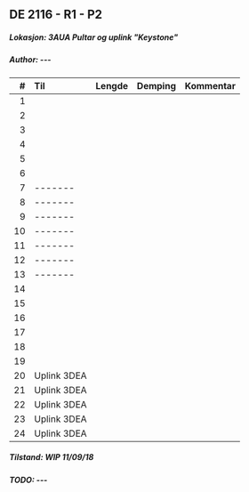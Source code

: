 ## DE 2116 - R1 - P2
##### Lokasjon: 3AUA Pultar og uplink "Keystone"
##### Author: ---

|  #  |        Til       |Lengde|Demping|Kommentar|
|----:|:-----------------|-----:|------:|:--------|
|    1|                  |      |       |         |
|    2|                  |      |       |         |
|    3|                  |      |       |         |
|    4|                  |      |       |         |
|    5|                  |      |       |         |
|    6|                  |      |       |         |
|    7|  -------         |      |       |         |
|    8|  -------         |      |       |         |
|    9|  -------         |      |       |         |
|   10|  -------         |      |       |         | 
|   11|  -------         |      |       |         |
|   12|  -------         |      |       |         |
|   13|  -------         |      |       |         |
|   14|                  |      |       |         |
|   15|                  |      |       |         |
|   16|                  |      |       |         |
|   17|                  |      |       |         |
|   18|                  |      |       |         |
|   19|                  |      |       |         |
|   20|  Uplink 3DEA     |      |       |         |
|   21|  Uplink 3DEA     |      |       |         |
|   22|  Uplink 3DEA     |      |       |         |
|   23|  Uplink 3DEA     |      |       |         |
|   24|  Uplink 3DEA     |      |       |         |

##### Tilstand: WIP 11/09/18
##### TODO: ---
